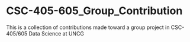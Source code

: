# CSC-405-605_Group_Contribution
This is a collection of contributions made toward a group project in CSC-405/605 Data Science at UNCG
